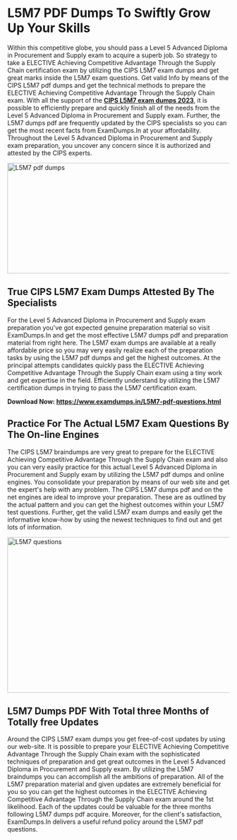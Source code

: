 <h1><strong>L5M7 PDF Dumps To Swiftly Grow Up Your Skills</strong></h1>
<p>Within this competitive globe, you should pass a Level 5 Advanced Diploma in Procurement and Supply exam to acquire a superb job. So strategy to take a ELECTIVE Achieving Competitive Advantage Through the Supply Chain certification exam by utilizing the CIPS L5M7 exam dumps and get great marks inside the L5M7 exam questions. Get valid Info by means of the CIPS L5M7 pdf dumps and get the technical methods to prepare the ELECTIVE Achieving Competitive Advantage Through the Supply Chain exam. With all the support of the <strong><a href="https://www.examdumps.in/L5M7-pdf-questions.html">CIPS L5M7 exam dumps 2023</a></strong>, it is possible to efficiently prepare and quickly finish all of the needs from the Level 5 Advanced Diploma in Procurement and Supply exam. Further, the L5M7 dumps pdf are frequently updated by the CIPS specialists so you can get the most recent facts from ExamDumps.In at your affordability. Throughout the Level 5 Advanced Diploma in Procurement and Supply exam preparation, you uncover any concern since it is authorized and attested by the CIPS experts.</p>
<p><img src="https://i.ibb.co/zxJwW90/Copy-of-Online-Classes-Twitter-header-post-Made-with-Poster-My-Wall-1.png" alt="L5M7 pdf dumps" width="750" height="250" /></p>
<h2><strong>True CIPS L5M7 Exam Dumps Attested By The Specialists</strong></h2>
<p>For the Level 5 Advanced Diploma in Procurement and Supply exam preparation you've got expected genuine preparation material so visit ExamDumps.In and get the most effective L5M7 dumps pdf and preparation material from right here. The L5M7 exam dumps are available at a really affordable price so you may very easily realize each of the preparation tasks by using the L5M7 pdf dumps and get the highest outcomes. At the principal attempts candidates quickly pass the ELECTIVE Achieving Competitive Advantage Through the Supply Chain exam using a tiny work and get expertise in the field. Efficiently understand by utilizing the L5M7 certification dumps in trying to pass the L5M7 certification exam.</p>
<p><strong>Download Now:&nbsp;<a href="https://www.examdumps.in/L5M7-pdf-questions.html">https://www.examdumps.in/L5M7-pdf-questions.html</a></strong></p>
<h2><strong>Practice For The Actual L5M7 Exam Questions By The On-line Engines</strong></h2>
<p>The CIPS L5M7 braindumps are very great to prepare for the ELECTIVE Achieving Competitive Advantage Through the Supply Chain exam and also you can very easily practice for this actual Level 5 Advanced Diploma in Procurement and Supply exam by utilizing the L5M7 pdf dumps and online engines. You consolidate your preparation by means of our web site and get the expert's help with any problem. The CIPS L5M7 dumps pdf and on the net engines are ideal to improve your preparation. These are as outlined by the actual pattern and you can get the highest outcomes within your L5M7 test questions. Further, get the valid L5M7 exam dumps and easily get the informative know-how by using the newest techniques to find out and get lots of information.</p>
<p><a href="https://www.examdumps.in/L5M7-pdf-questions.html"><img src="https://i.ibb.co/QkNtdwY/Copy-of-Zoom-Online-Classes-Facebook-Share-Po-Made-with-Poster-My-Wall-1.jpg" alt="L5M7 questions" width="670" height="352" /></a></p>
<h2><strong>L5M7 Dumps PDF With Total three Months of Totally free Updates</strong></h2>
<p>Around the CIPS L5M7 exam dumps you get free-of-cost updates by using our web-site. It is possible to prepare your ELECTIVE Achieving Competitive Advantage Through the Supply Chain exam with the sophisticated techniques of preparation and get great outcomes in the Level 5 Advanced Diploma in Procurement and Supply exam. By utilizing the L5M7 braindumps you can accomplish all the ambitions of preparation. All of the L5M7 preparation material and given updates are extremely beneficial for you so you can get the highest outcomes in the ELECTIVE Achieving Competitive Advantage Through the Supply Chain exam around the 1st likelihood. Each of the updates could be valuable for the three months following L5M7 dumps pdf acquire. Moreover, for the client's satisfaction, ExamDumps.In delivers a useful refund policy around the L5M7 pdf questions.</p>
